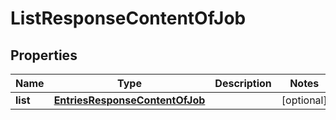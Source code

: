 
# ListResponseContentOfJob

## Properties
Name | Type | Description | Notes
------------ | ------------- | ------------- | -------------
**list** | [**EntriesResponseContentOfJob**](EntriesResponseContentOfJob.md) |  |  [optional]



